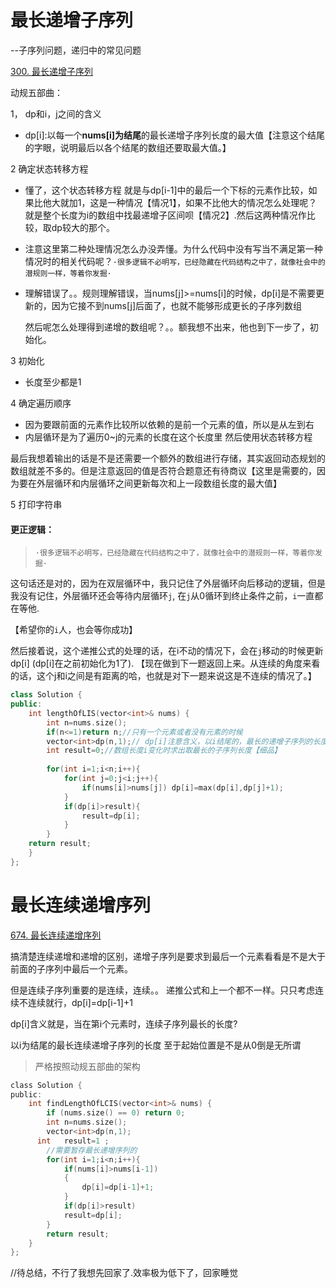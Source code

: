 # 最长递增子序列

--子序列问题，递归中的常见问题

[300. 最长递增子序列](https://leetcode.cn/problems/longest-increasing-subsequence/)



动规五部曲：

1， dp和i，j之间的含义

- dp[i]:以每一个**nums[i]为结尾**的最长递增子序列长度的最大值【注意这个结尾的字眼，说明最后以各个结尾的数组还要取最大值。】

2 确定状态转移方程

- 懂了，这个状态转移方程 就是与dp[i-1]中的最后一个下标的元素作比较，如果比他大就加1，这是一种情况【情况1】，如果不比他大的情况怎么处理呢？就是整个长度为i的数组中找最递增子区间呗【情况2】.然后这两种情况作比较，取dp较大的那个。

- 注意这里第二种处理情况怎么办没弄懂。为什么代码中没有写当不满足第一种情况时的相关代码呢？`·很多逻辑不必明写，已经隐藏在代码结构之中了，就像社会中的潜规则一样，等着你发掘·`

- 理解错误了。。规则理解错误，当nums[j]>=nums[i]的时候，dp[i]是不需要更新的，因为它接不到nums[j]后面了，也就不能够形成更长的子序列数组

  

  

  然后呢怎么处理得到递增的数组呢？。。额我想不出来，他也到下一步了，初始化。

  

  

3 初始化

- 长度至少都是1

4 确定遍历顺序

- 因为要跟前面的元素作比较所以依赖的是前一个元素的值，所以是从左到右
- 内层循环是为了遍历0~j的元素的长度在这个长度里  然后使用状态转移方程

最后我想着输出的话是不是还需要一个额外的数组进行存储，其实返回动态规划的数组就差不多的。但是注意返回的值是否符合题意还有待商议【这里是需要的，因为要在外层循环和内层循环之间更新每次和上一段数组长度的最大值】

5 打印字符串





#### 更正逻辑：

> ​	`·很多逻辑不必明写，已经隐藏在代码结构之中了，就像社会中的潜规则一样，等着你发掘·`

这句话还是对的，因为在双层循环中，我只记住了外层循环向后移动的逻辑，但是我没有记住，外层循环还会等待内层循环`j`, 在`j`从0循环到终止条件之前，`i`一直都在等他.

【希望你的`i`人，也会等你成功】

然后接着说，这个递推公式的处理的话，在i不动的情况下，会在`j`移动的时候更新dp[i] (dp[i]在之前初始化为1了). 【现在做到下一题返回上来。从连续的角度来看的话，这个j和i之间是有距离的哈，也就是对下一题来说这是不连续的情况了。】



```c++
class Solution {
public:
    int lengthOfLIS(vector<int>& nums) {
    	int n=nums.size();
        if(n<=1)return n;//只有一个元素或者没有元素的时候
        vector<int>dp(n,1);// dp[i]注意含义，以i结尾的，最长的递增子序列的长度
        int result=0;//数组长度i变化时求出取最长的子序列长度【细品】
        
        for(int i=1;i<n;i++){
            for(int j=0;j<i;j++){
                if(nums[i]>nums[j]) dp[i]=max(dp[i],dp[j]+1);
            }
            if(dp[i]>result){
                result=dp[i];
            }
        }
    return result;
    }
};
```

# 最长连续递增序列

[674. 最长连续递增序列](https://leetcode.cn/problems/longest-continuous-increasing-subsequence/)

  

搞清楚连续递增和递增的区别，递增子序列是要求到最后一个元素看看是不是大于前面的子序列中最后一个元素。

但是连续子序列重要的是连续，连续。。 递推公式和上一个都不一样。只只考虑连续不连续就行，dp[i]=dp[i-1]+1

dp[i]含义就是，当在第i个元素时，连续子序列最长的长度?



以i为结尾的最长连续递增子序列的长度  至于起始位置是不是从0倒是无所谓

 

> 严格按照动规五部曲的架构

```C
class Solution {
public:
    int findLengthOfLCIS(vector<int>& nums) {
        if (nums.size() == 0) return 0;
        int n=nums.size();
        vector<int>dp(n,1);
      int   result=1 ;
        //需要暂存最长递增序列的
        for(int i=1;i<n;i++){
            if(nums[i]>nums[i-1]) 
            {
                dp[i]=dp[i-1]+1;
            }
            if(dp[i]>result)
            result=dp[i];
        }
        return result;
    }
};
```

//待总结，不行了我想先回家了.效率极为低下了，回家睡觉